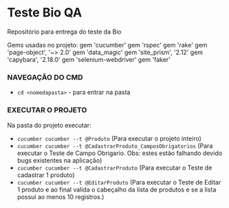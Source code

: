 # Teste Bio QA

Repositório para entrega do teste da Bio


Gems usadas no projeto:
gem 'cucumber'
gem 'rspec'
gem 'rake'
gem 'page-object', '~> 2.0'
gem 'data_magic'
gem 'site_prism', '2.12'
gem 'capybara', '2.18.0'
gem 'selenium-webdriver'
gem 'faker'

### NAVEGAÇÃO DO CMD 
- `cd <nomedapasta>` - para entrar na pasta

### EXECUTAR O PROJETO
Na pasta do projeto executar:
- `cucumber cucumber --t @Produto` (Para executar o projeto inteiro)
- `cucumber cucumber --t @CadastrarProduto_CamposObrigatorios` (Para executar o Teste de Campo Obrigario. Obs: estes estão falhando devido bugs existentes na aplicação)
- `cucumber cucumber --t @CadastrarProduto` (Para executar o Teste de cadastrar 1 produto)
- `cucumber cucumber --t @EditarProduto` (Para executar o Teste de Editar 1 produto e ao final valida o cabeçalho da lista de produtos e se a lista possui ao menos 10 registros.)